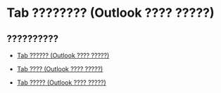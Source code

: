 
# Tab ???????? (Outlook ???? ?????)

## ??????????


- [Tab ?????? (Outlook ???? ?????)](b5571953-0e47-a994-3e82-4e439a77afa8.md)
    
- [Tab ???? (Outlook ???? ?????)](cc15db10-38d7-4b6a-bb90-71af5aad78ce.md)
    
- [Tab ????? (Outlook ???? ?????)](fe84cc39-a7bb-41e3-8f1b-7139b5c98642.md)
    
